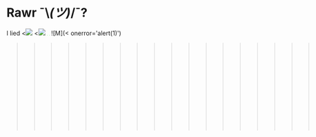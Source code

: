 # Rawr ¯\\_(ツ)_/¯?
I lied 
<<img src='`..data<>text/html,<script>alert(1);</script>.png'>
<<img src='./tr.png'>
<img src='data:image/png;base64,iVBORw0KGgoAAAANSUhEUgAAAAEAAAABCAYAAAAfFcSJAAAADUlEQVR42mNk+M9QDwADhgGAWjR9awAAAABJRU5ErkJggg==' />
![](data:image/png;base64,iVBORw0KGgoAAAANSUhEUgAAAAEAAAABCAYAAAAfFcSJAAAADUlEQVR42mNk+M9QDwADhgGAWjR9awAAAABJRU5ErkJggg==)
![M](< onerror='alert(1)')
<blockquote><blockquote><blockquote><blockquote><blockquote><blockquote><blockquote><blockquote><blockquote><blockquote><blockquote><blockquote><blockquote><head><blockquote><blockquote><blockquote><blockquote><blockquote><blockquote><blockquote><blockquote><blockquote><blockquote><blockquote><blockquote><body><blockquote><blockquote><blockquote><blockquote><head><blockquote><blockquote><blockquote><blockquote><blockquote><blockquote><blockquote><blockquote><blockquote><blockquote><html><blockquote><blockquote><blockquote><blockquote><blockquote><body><blockquote><blockquote><blockquote><blockquote><body><blockquote><blockquote><blockquote><blockquote><blockquote><blockquote><blockquote><blockquote><blockquote><blockquote><blockquote><blockquote><blockquote><blockquote><head><blockquote><blockquote><blockquote><blockquote><blockquote><blockquote><blockquote><blockquote><blockquote><blockquote><blockquote><blockquote><body><blockquote><blockquote><blockquote><blockquote><head><blockquote><blockquote><blockquote><blockquote><blockquote><blockquote><blockquote><blockquote><blockquote><blockquote><html><blockquote><blockquote><blockquote><blockquote><blockquote><body><blockquote><blockquote><blockquote><blockquote><body><blockquote><blockquote><blockquote><head><blockquote><blockquote></html><blockquote class='tabnav tabnav-pr'><blockquote><blockquote><blockquote>HELLO ,<br>THERE 🐲
